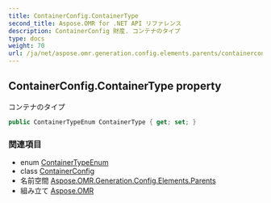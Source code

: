```yaml
---
title: ContainerConfig.ContainerType
second_title: Aspose.OMR for .NET API リファレンス
description: ContainerConfig 財産. コンテナのタイプ
type: docs
weight: 70
url: /ja/net/aspose.omr.generation.config.elements.parents/containerconfig/containertype/
---
```

## ContainerConfig.ContainerType property

コンテナのタイプ

```csharp
public ContainerTypeEnum ContainerType { get; set; }
```

### 関連項目

* enum [ContainerTypeEnum](../../../aspose.omr.generation.config.enums/containertypeenum/)
* class [ContainerConfig](../)
* 名前空間 [Aspose.OMR.Generation.Config.Elements.Parents](../../containerconfig/)
* 組み立て [Aspose.OMR](../../../)


